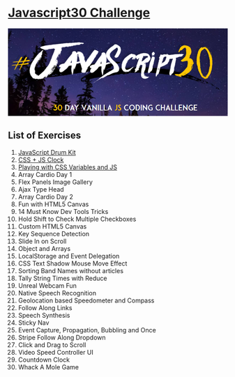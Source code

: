 # [Javascript30 Challenge](https://javascript30.com/)

![javascript_30](Images/JS30.PNG)

## List of Exercises

1. [JavaScript Drum Kit](https://masitamohamad.github.io/Javascript30/01-JavaScript_Drum_Kit/index.html)
2. [CSS + JS Clock](https://masitamohamad.github.io/Javascript30/02-JS_and_CSS_Clock/index.html)
3. [Playing with CSS Variables and JS](https://masitamohamad.github.io/Javascript30/03-CSS_Variables/index.html)
4. Array Cardio Day 1
5. Flex Panels Image Gallery
6. Ajax Type Head
7. Array Cardio Day 2
8. Fun with HTML5 Canvas
9. 14 Must Know Dev Tools Tricks
10. Hold Shift to Check Multiple Checkboxes
11. Custom HTML5 Canvas
12. Key Sequence Detection
13. Slide In on Scroll
14. Object and Arrays
15. LocalStorage and Event Delegation
16. CSS Text Shadow Mouse Move Effect
17. Sorting Band Names without articles
18. Tally String Times with Reduce
19. Unreal Webcam Fun
20. Native Speech Recognition
21. Geolocation based Speedometer and Compass
22. Follow Along Links
23. Speech Synthesis
24. Sticky Nav
25. Event Capture, Propagation, Bubbling and Once
26. Stripe Follow Along Dropdown
27. Click and Drag to Scroll
28. Video Speed Controller UI
29. Countdown Clock
30. Whack A Mole Game